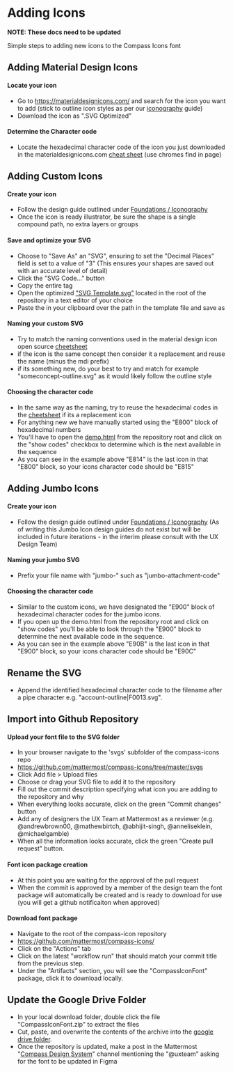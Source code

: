 # Adding Icons

**NOTE: These docs need to be updated**

Simple steps to adding new icons to the Compass Icons font

## Adding Material Design Icons

#### Locate your icon

-   Go to https://materialdesignicons.com/ and search for the icon you want to add (stick to outline icon styles as per our [iconography](https://zeroheight.com/29be2c109/p/19c648-iconography) guide)
-   Download the icon as ".SVG Optimized"

#### **Determine the Character code**

-   Locate the hexadecimal character code of the icon you just downloaded in the materialdesignicons.com [cheat sheet](https://cdn.materialdesignicons.com/5.3.45/) (use chromes find in page)

## Adding Custom Icons

#### Create your icon

-   Follow the design guide outlined under [Foundations / Iconography](https://zeroheight.com/29be2c109/p/19c648-iconography)
-   Once the icon is ready illustrator, be sure the shape is a single compound path, no extra layers or groups

#### Save and optimize your SVG

-   Choose to "Save As" an "SVG", ensuring to set the "Decimal Places" field is set to a value of "3" (This ensures your shapes are saved out with an accurate level of detail)
-   Click the "SVG Code..." button
-   Copy the entire <path> tag
-   Open the optimized ["SVG Template.svg"](https://drive.google.com/open?id=1mZ1J-jL7WpSCUqTf7Mkd7OmhY--iFARS&authuser=michael.gamble%40mattermost.com&usp=drive_fs) located in the root of the repository in a text editor of your choice
-   Paste the <path> in your clipboard over the path in the template file and save as

#### Naming your custom SVG

-   Try to match the naming conventions used in the material design icon open source [cheetsheet](https://cdn.materialdesignicons.com/5.3.45/)
-   if the icon is the same concept then consider it a replacement and reuse the name (minus the mdi prefix)
-   if its something new, do your best to try and match for example "someconcept-outline.svg" as it would likely follow the outline style

#### Choosing the character code

-   In the same way as the naming, try to reuse the hexadecimal codes in the [cheetsheet](https://cdn.materialdesignicons.com/5.3.45/) if its a replacement icon
-   For anything new we have manually started using the "E800" block of hexadecimal numbers
-   You'll have to open the [demo.html](https://drive.google.com/open?id=1fEKMDa3hdaAunc7g8-inVKxH50PGYymO&authuser=michael.gamble%40mattermost.com&usp=drive_fs) from the repository root and click on the "show codes" checkbox to determine which is the next available in the sequence
-   As you can see in the example above "E814" is the last icon in that "E800" block, so your icons character code should be "E815"

## Adding Jumbo Icons

#### Create your icon

-   Follow the design guide outlined under [Foundations / Iconography](https://zeroheight.com/29be2c109/p/19c648-iconography) (As of writing this Jumbo Icon design guides do not exist but will be included in future iterations - in the interim please consult with the UX Design Team)

#### Naming your jumbo SVG

-   Prefix your file name with "jumbo-" such as "jumbo-attachment-code"

#### Choosing the character code

-   Similar to the custom icons, we have designated the "E900" block of hexadecimal character codes for the jumbo icons.
-   If you open up the demo.html from the repository root and click on "show codes" you'll be able to look through the "E900" block to determine the next available code in the sequence.
-   As you can see in the example above "E90B" is the last icon in that "E900" block, so your icons character code should be "E90C"

## Rename the SVG

-   Append the identified hexadecimal character code to the filename after a pipe character e.g. "account-outline|F0013.svg".

## Import into Github Repository

#### Upload your font file to the SVG folder

-   In your browser navigate to the 'svgs' subfolder of the compass-icons repo
-   https://github.com/mattermost/compass-icons/tree/master/svgs
-   Click Add file > Upload files
-   Choose or drag your SVG file to add it to the repository
-   Fill out the commit description specifying what icon you are adding to the repository and why
-   When everything looks accurate, click on the green "Commit changes" button
-   Add any of designers the UX Team at Mattermost as a reviewer (e.g. @andrewbrown00, @mathewbirtch, @abhijit-singh, @anneliseklein, @michaelgamble)
-   When all the information looks accurate, click the green "Create pull request" button.

#### Font icon package creation

-   At this point you are waiting for the approval of the pull request
-   When the commit is approved by a member of the design team the font package will automatically be created and is ready to download for use (you will get a github notificaiton when approved)

#### Download font package

-   Navigate to the root of the compass-icon repository
-   https://github.com/mattermost/compass-icons/
-   Click on the "Actions" tab
-   Click on the latest "workflow run" that should match your commit title from the previous step.
-   Under the "Artifacts" section, you will see the "CompassIconFont" package, click it to download locally.

## Update the Google Drive Folder

-   In your local download folder, double click the file "CompassIconFont.zip" to extract the files
-   Cut, paste, and overwrite the contents of the archive into the [google drive folder](https://drive.google.com/open?id=1PbbhRVmXOI5BzC305qa42OjMtaVlLEYM&authuser=michael.gamble%40mattermost.com&usp=drive_fs).
-   Once the repository is updated, make a post in the Mattermost "[Compass Design System](https://community-daily.mattermost.com/core/channels/compass-design-system)" channel mentioning the "@uxteam" asking for the font to be updated in Figma

